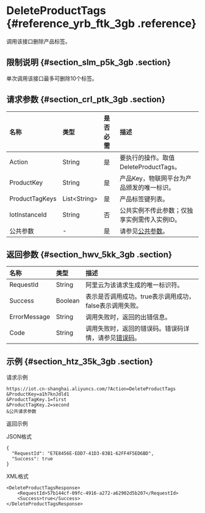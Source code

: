 # DeleteProductTags {#reference_yrb_ftk_3gb .reference}

调用该接口删除产品标签。

## 限制说明 {#section_slm_p5k_3gb .section}

单次调用该接口最多可删除10个标签。

## 请求参数 {#section_crl_ptk_3gb .section}

|名称|类型|是否必需|描述|
|:-|:-|:---|:-|
|Action|String|是|要执行的操作。取值DeleteProductTags。|
|ProductKey|String|是|产品Key，物联网平台为产品颁发的唯一标识。|
|ProductTagKeys|List<String\>|是|产品标签键列表。|
|IotInstanceId|String|否|公共实例不传此参数；仅独享实例需传入实例ID。|
|公共参数|-|是|请参见[公共参数](intl.zh-CN/云端开发指南/云端API参考/公共参数.md#)。|

## 返回参数 {#section_hwv_5kk_3gb .section}

|名称|类型|描述|
|:-|:-|:-|
|RequestId|String|阿里云为该请求生成的唯一标识符。|
|Success|Boolean|表示是否调用成功。true表示调用成功，false表示调用失败。|
|ErrorMessage|String|调用失败时，返回的出错信息。|
|Code|String|调用失败时，返回的错误码。错误码详情，请参见[错误码](intl.zh-CN/云端开发指南/云端API参考/错误码.md#)。|

## 示例 {#section_htz_35k_3gb .section}

请求示例

``` {#codeblock_5vk_5ps_28t}
https://iot.cn-shanghai.aliyuncs.com/?Action=DeleteProductTags
&ProductKey=a1h7knJdld1
&ProductTagKey.1=first
&ProductTagKey.2=second
&公共请求参数
```

返回示例

JSON格式

``` {#codeblock_oda_tt9_7dw}
{
  "RequestId": "E7E8456E-EDD7-41D3-83B1-62FF4F5ED6BD",
  "Success": true
}
```

XML格式

``` {#codeblock_w5l_h9c_i80}
<DeleteProductTagsResponse>
    <RequestId>57b144cf-09fc-4916-a272-a62902d5b207</RequestId>
    <Success>true</Success>
</DeleteProductTagsResponse>
```


